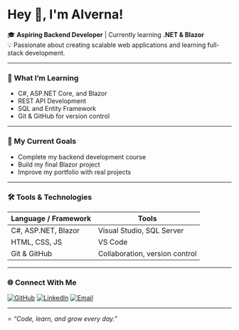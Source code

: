 # Hey 👋, I'm Alverna!

🎓 **Aspiring Backend Developer** | Currently learning **.NET & Blazor**  
💡 Passionate about creating scalable web applications and learning full-stack development.

---

### 🧠 What I’m Learning
- C#, ASP.NET Core, and Blazor
- REST API Development
- SQL and Entity Framework
- Git & GitHub for version control

---

### 🚀 My Current Goals
- Complete my backend development course  
- Build my final Blazor project  
- Improve my portfolio with real projects

---

### 🛠️ Tools & Technologies
| Language / Framework | Tools |
|----------------------|--------|
| C#, ASP.NET, Blazor | Visual Studio, SQL Server |
| HTML, CSS, JS | VS Code |
| Git & GitHub | Collaboration, version control |

---

### 🌐 Connect With Me
[![GitHub](https://img.shields.io/badge/GitHub-alverna--leo-181717?logo=github)](https://github.com/alverna-leo)
[![LinkedIn](https://img.shields.io/badge/LinkedIn-http://www.linkedin.com/in/alverna-leo?logo=linkedin)](http://www.linkedin.com/in/alverna-leo)
[![Email](https://img.shields.io/badge/Email-alvernaleo036@gmail.com-red?logo=gmail)](mailto:alvernaleo036@gmail.com)

---

⭐ *“Code, learn, and grow every day.”*
